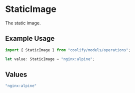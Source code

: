 # StaticImage

The static image.

## Example Usage

```typescript
import { StaticImage } from "coolify/models/operations";

let value: StaticImage = "nginx:alpine";
```

## Values

```typescript
"nginx:alpine"
```
